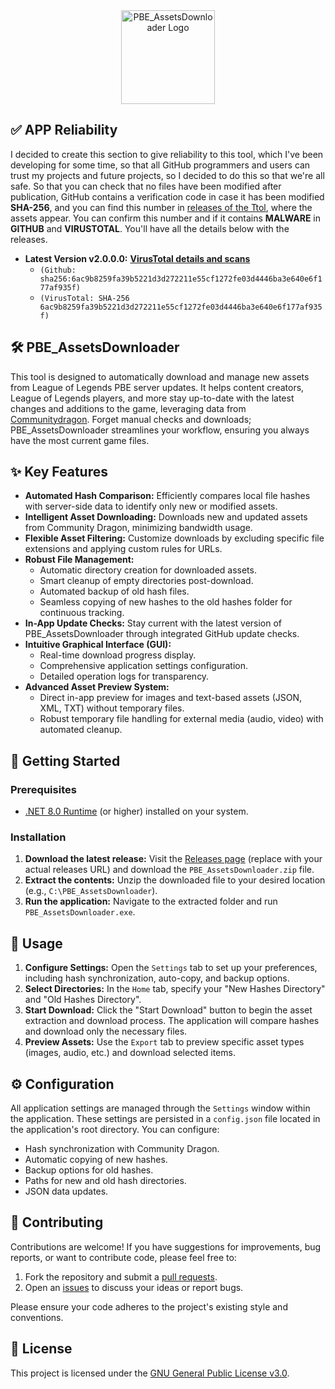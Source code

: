 <div align="center">
  <img src="https://github.com/Neinndall/PBE_AssetsDownloader/blob/main/PBE_AssetsDownloader/img/new/full_logo.ico?raw=true" alt="PBE_AssetsDownloader Logo" width="150">
</div>

## ✅ APP Reliability
I decided to create this section to give reliability to this tool, which I've been developing for some time, so that all GitHub programmers and users can trust my projects and future projects, so I decided to do this so that we're all safe.
So that you can check that no files have been modified after publication, GitHub contains a verification code in case it has been modified **SHA-256**, and you can find this number in [releases of the Ttol](https://github.com/Neinndall/PBE_AssetsDownloader/releases), where the assets appear. You can confirm this number and if it contains **MALWARE** in **GITHUB** and **VIRUSTOTAL**. You'll have all the details below with the releases.

*   **Latest Version v2.0.0.0:** **[VirusTotal details and scans](https://www.virustotal.com/gui/file/6ac9b8259fa39b5221d3d272211e55cf1272fe03d4446ba3e640e6f177af935f/details)** 
     *   `(Github: sha256:6ac9b8259fa39b5221d3d272211e55cf1272fe03d4446ba3e640e6f177af935f)` 
     *   `(VirusTotal: SHA-256 6ac9b8259fa39b5221d3d272211e55cf1272fe03d4446ba3e640e6f177af935f)` 

## 🛠️ PBE_AssetsDownloader

This tool is designed to automatically download and manage new assets from League of Legends PBE server updates. It helps content creators, League of Legends players, and more stay up-to-date with the latest changes and additions to the game, leveraging data from [Communitydragon](https://raw.communitydragon.org/). Forget manual checks and downloads; PBE_AssetsDownloader streamlines your workflow, ensuring you always have the most current game files.

## ✨ Key Features

*   **Automated Hash Comparison:** Efficiently compares local file hashes with server-side data to identify only new or modified assets.
*   **Intelligent Asset Downloading:** Downloads new and updated assets from Community Dragon, minimizing bandwidth usage.
*   **Flexible Asset Filtering:** Customize downloads by excluding specific file extensions and applying custom rules for URLs.
*   **Robust File Management:**
    *   Automatic directory creation for downloaded assets.
    *   Smart cleanup of empty directories post-download.
    *   Automated backup of old hash files.
    *   Seamless copying of new hashes to the old hashes folder for continuous tracking.
*   **In-App Update Checks:** Stay current with the latest version of PBE_AssetsDownloader through integrated GitHub update checks.
*   **Intuitive Graphical Interface (GUI):**
    *   Real-time download progress display.
    *   Comprehensive application settings configuration.
    *   Detailed operation logs for transparency.
*   **Advanced Asset Preview System:**
    *   Direct in-app preview for images and text-based assets (JSON, XML, TXT) without temporary files.
    *   Robust temporary file handling for external media (audio, video) with automated cleanup.

## 🚀 Getting Started

### Prerequisites

*   [.NET 8.0 Runtime](https://dotnet.microsoft.com/en-us/download/dotnet/thank-you/runtime-desktop-8.0.8-windows-x64-installer) (or higher) installed on your system.

### Installation

1.  **Download the latest release:** Visit the [Releases page](https://github.com/Neinndall/PBE_AssetsDownloader/releases) (replace with your actual releases URL) and download the `PBE_AssetsDownloader.zip` file.
2.  **Extract the contents:** Unzip the downloaded file to your desired location (e.g., `C:\PBE_AssetsDownloader`).
3.  **Run the application:** Navigate to the extracted folder and run `PBE_AssetsDownloader.exe`.

## 📖 Usage

1.  **Configure Settings:** Open the `Settings` tab to set up your preferences, including hash synchronization, auto-copy, and backup options.
2.  **Select Directories:** In the `Home` tab, specify your "New Hashes Directory" and "Old Hashes Directory".
3.  **Start Download:** Click the "Start Download" button to begin the asset extraction and download process. The application will compare hashes and download only the necessary files.
4.  **Preview Assets:** Use the `Export` tab to preview specific asset types (images, audio, etc.) and download selected items.

## ⚙️ Configuration

All application settings are managed through the `Settings` window within the application. These settings are persisted in a `config.json` file located in the application's root directory. You can configure:

*   Hash synchronization with Community Dragon.
*   Automatic copying of new hashes.
*   Backup options for old hashes.
*   Paths for new and old hash directories.
*   JSON data updates.

## 🤝 Contributing

Contributions are welcome! If you have suggestions for improvements, bug reports, or want to contribute code, please feel free to:

1.  Fork the repository and submit a [pull requests](https://github.com/Neinndall/PBE_AssetsDownloader/pulls). 
2.  Open an [issues](https://github.com/Neinndall/PBE_AssetsDownloader/issues) to discuss your ideas or report bugs.

Please ensure your code adheres to the project's existing style and conventions.

## 📄 License

This project is licensed under the [GNU General Public License v3.0](LICENSE).
